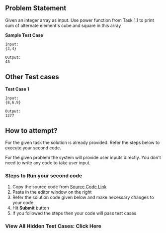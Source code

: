 ## Problem Statement
Given an integer array as input. Use power function from Task 1.1 to print sum of 
alternate element's cube and square in this array


**Sample Test Case**
```
Input:
{3,4}

Output:
43
```
## Other Test cases
**Test Case 1**
```
Input:
{8,6,9}

Output:
1277
```

## How to attempt?
For the given task the solution is already provided. Refer the steps below to execute your second code.

For the given problem the system will provide user inputs directly. You don't need to write any code to take user input.

### Steps to Run your second code
1. Copy the source code from [Source Code Link](https://raw.githubusercontent.com/Aartiarora22/Lab_assignments/main/P1/T3/Main.java)
2. Paste in the editor window on the right
3. Refer the solution code given below and make necessary changes to your code
4. Hit **Submit** button
5. If you followed the steps then your code will pass test cases

### View All Hidden Test Cases: Click Here

